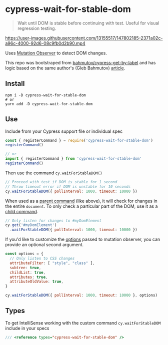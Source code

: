 # cypress-wait-for-stable-dom

> Wait until DOM is stable before continuing with test. Useful for visual regression testing.



https://user-images.githubusercontent.com/13155517/147802185-2371a02c-a96c-4000-92d6-08c9fb0d2b90.mp4



Uses [Mutation Observer] to detect DOM changes.

This repo was bootstraped from [bahmutov/cypress-get-by-label] and has logic based on the same author's (Gleb Bahmutov) [article].
## Install

```
npm i -D cypress-wait-for-stable-dom
# or
yarn add -D cypress-wait-for-stable-dom
```

## Use

Include from your Cypress support file or individual spec

```js
const { registerCommand } = require('cypress-wait-for-stable-dom')
registerCommand()

// or
import { registerCommand } from 'cypress-wait-for-stable-dom'
registerCommand()
```

Then use the command `cy.waitForStableDOM()`

```js
// Proceed with test if DOM is stable for 1 second
// Throw timeout error if DOM is unstable for 10 seconds
cy.waitForStableDOM({ pollInterval: 1000, timeout: 10000 })
```

When used as a [parent command] (like above), it will check for changes in the entire `document`. To only check a particular part of the DOM, use it as a [child command].

```js
// Only listen for changes to #myDomElement
cy.get('#myDomElement')
  .waitForStableDOM({ pollInterval: 1000, timeout: 10000 })
```

If you'd like to customize the [options] passed to mutation observer, you can provide an optional second argument.

```js
const options = {
  // Only listen to CSS changes
  attributeFilter: [ "style", "class" ],
  subtree: true,
  childList: true,
  attributes: true,
  attributeOldValue: true,
}

cy.waitForStableDOM({ pollInterval: 1000, timeout: 10000 }, options)
```

## Types

To get IntelliSense working with the custom command `cy.waitForStableDOM` include in your specs

```js
/// <reference types="cypress-wait-for-stable-dom" />
```

[Mutation Observer]: https://developer.mozilla.org/en-US/docs/Web/API/MutationObserver
[bahmutov/cypress-get-by-label]: https://github.com/bahmutov/cypress-get-by-label
[article]: https://glebbahmutov.com/blog/cypress-recurse
[parent command]: https://docs.cypress.io/api/cypress-api/custom-commands#Parent-Commands
[child command]: https://docs.cypress.io/api/cypress-api/custom-commands#Child-Commands
[options]: https://developer.mozilla.org/en-US/docs/Web/API/MutationObserver/observe#parameters
